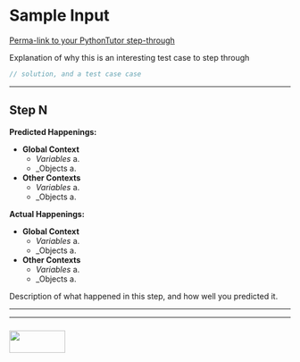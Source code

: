 # Sample Input


[Perma-link to your PythonTutor step-through]()

Explanation of why this is an interesting test case to step through

```js
// solution, and a test case case

```
---


## Step N


__Predicted Happenings:__
* __Global Context__
  * _Variables_
    a. 
  * _Objects
    a.
* __Other Contexts__
  * _Variables_
    a. 
  * _Objects
    a.

__Actual Happenings:__
* __Global Context__
  * _Variables_
    a. 
  * _Objects
    a.
* __Other Contexts__
  * _Variables_
    a. 
  * _Objects
    a.

Description of what happened in this step, and how well you predicted it.



___
___
### <a href="http://elewa.education/blog" target="_blank"><img src="https://user-images.githubusercontent.com/18554853/34921062-506450ae-f97d-11e7-875f-6feeb26ad72d.png" width="100" height="40"/></a>











